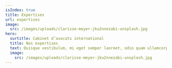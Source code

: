 ```yaml
---
isIndex: true
title: Expertises
url: expertises
image:
  src: /images/uploads/clarisse-meyer-jku2nnezabi-unsplash.jpg
hero:
  surtitle: Cabinet d’avocats international
  title: Nos expertises
  text: Quisque vestibulum, mi eget semper laoreet, odio quam ullamcorper turpis, auctor fermentum magna leo eget nisi. Fusce id imperdiet nunc.
  image:
    src: /images/uploads/clarisse-meyer-jku2nnezabi-unsplash.jpg
---
```

